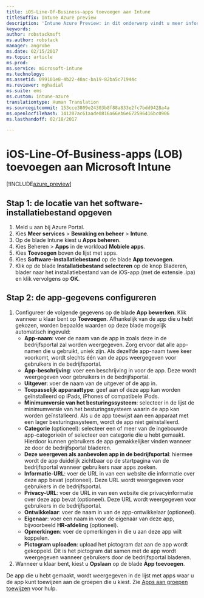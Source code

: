 ```yaml
---
title: iOS-Line-Of-Business-apps toevoegen aan Intune
titleSuffix: Intune Azure preview
description: 'Intune Azure Preview: in dit onderwerp vindt u meer informatie over het toevoegen van iOS-Line-Of-Business-apps aan Intune.'
keywords: 
author: robstackmsft
ms.author: robstack
manager: angrobe
ms.date: 02/15/2017
ms.topic: article
ms.prod: 
ms.service: microsoft-intune
ms.technology: 
ms.assetid: 099101e8-4b22-40ac-ba19-82ba5c71944c
ms.reviewer: mghadial
ms.suite: ems
ms.custom: intune-azure
translationtype: Human Translation
ms.sourcegitcommit: 153cce3809e24303b8f88a833e2fc7bdd9428a4a
ms.openlocfilehash: 141207ac61aade0816a66eb6e672596416bc0906
ms.lasthandoff: 02/18/2017

---
```


# <a name="how-to-add-ios-line-of-business-lob-apps-to-microsoft-intune"></a>iOS-Line-Of-Business-apps (LOB) toevoegen aan Microsoft Intune

[!INCLUDE[azure_preview](../includes/azure_preview.md)]


## <a name="step-1---specify-the-software-setup-file"></a>Stap 1: de locatie van het software-installatiebestand opgeven

1. Meld u aan bij Azure Portal.
2. Kies **Meer services** > **Bewaking en beheer** > **Intune**.
3. Op de blade Intune kiest u **Apps beheren**.
4. Kies Beheren > **Apps** in de workload **Mobiele apps**.
5. Kies **Toevoegen** boven de lijst met apps.
6. Kies **Software-installatiebestand** op de blade **App toevoegen**.
7. Klik op de blade **Installatiebestand selecteren** op de knop Bladeren, blader naar het installatiebestand van de iOS-app (met de extensie .ipa) en klik vervolgens op **OK**.

## <a name="step-2---configure-app-information"></a>Stap 2: de app-gegevens configureren

1. Configureer de volgende gegevens op de blade **App bewerken**. Klik wanneer u klaar bent op **Toevoegen**. Afhankelijk van de app die u hebt gekozen, worden bepaalde waarden op deze blade mogelijk automatisch ingevuld:
    - **App-naam**: voer de naam van de app in zoals deze in de bedrijfsportal zal worden weergegeven. Zorg ervoor dat alle app-namen die u gebruikt, uniek zijn. Als dezelfde app-naam twee keer voorkomt, wordt slechts één van de apps weergegeven voor gebruikers in de bedrijfsportal.
    - **App-beschrijving**: voer een beschrijving in voor de app. Deze wordt weergegeven voor gebruikers in de bedrijfsportal.
    - **Uitgever**: voer de naam van de uitgever of de app in.
    - **Toepasselijk apparaattype**: geef aan of deze app kan worden geïnstalleerd op iPads, iPhones of compatibele iPods.
    - **Minimumversie van het besturingssysteem**: selecteer in de lijst de minimumversie van het besturingssysteem waarin de app kan worden geïnstalleerd. Als u de app toewijst aan een apparaat met een lager besturingssysteem, wordt de app niet geïnstalleerd.
    - **Categorie** (optioneel): selecteer een of meer van de ingebouwde app-categorieën of selecteer een categorie die u hebt gemaakt. Hierdoor kunnen gebruikers de app gemakkelijker vinden wanneer ze door de bedrijfsportal bladeren.
    - **Deze weergeven als aanbevolen app in de bedrijfsportal**: hiermee wordt de app duidelijk zichtbaar op de startpagina van de bedrijfsportal wanneer gebruikers naar apps zoeken.
    - **Informatie-URL**: voer de URL in van een website die informatie over deze app bevat (optioneel). Deze URL wordt weergegeven voor gebruikers in de bedrijfsportal.
    - **Privacy-URL**: voer de URL in van een website die privacyinformatie over deze app bevat (optioneel). Deze URL wordt weergegeven voor gebruikers in de bedrijfsportal.
    - **Ontwikkelaar**: voer de naam in van de app-ontwikkelaar (optioneel).
    - **Eigenaar**: voer een naam in voor de eigenaar van deze app, bijvoorbeeld **HR-afdeling** (optioneel).
    - **Opmerkingen**: voer de opmerkingen in die u aan deze app wilt koppelen.
    - **Pictogram uploaden**: upload het pictogram dat aan de app wordt gekoppeld. Dit is het pictogram dat samen met de app wordt weergegeven wanneer gebruikers door de bedrijfsportal bladeren.
2. Wanneer u klaar bent, kiest u **Opslaan** op de blade **App toevoegen**.

De app die u hebt gemaakt, wordt weergegeven in de lijst met apps waar u de app kunt toewijzen aan de groepen die u kiest. Zie [Apps aan groepen toewijzen](/intune-azure/manage-apps/deploy-apps) voor hulp.
